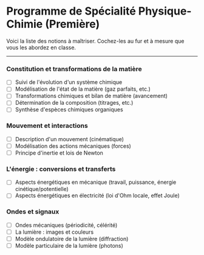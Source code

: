 # Programme de Spécialité Physique-Chimie (Première)

Voici la liste des notions à maîtriser. Cochez-les au fur et à mesure que vous les abordez en classe.

---

### Constitution et transformations de la matière
- [ ] Suivi de l'évolution d'un système chimique
- [ ] Modélisation de l'état de la matière (gaz parfaits, etc.)
- [ ] Transformations chimiques et bilan de matière (avancement)
- [ ] Détermination de la composition (titrages, etc.)
- [ ] Synthèse d'espèces chimiques organiques

### Mouvement et interactions
- [ ] Description d'un mouvement (cinématique)
- [ ] Modélisation des actions mécaniques (forces)
- [ ] Principe d'inertie et lois de Newton

### L'énergie : conversions et transferts
- [ ] Aspects énergétiques en mécanique (travail, puissance, énergie cinétique/potentielle)
- [ ] Aspects énergétiques en électricité (loi d'Ohm locale, effet Joule)

### Ondes et signaux
- [ ] Ondes mécaniques (périodicité, célérité)
- [ ] La lumière : images et couleurs
- [ ] Modèle ondulatoire de la lumière (diffraction)
- [ ] Modèle particulaire de la lumière (photons)
